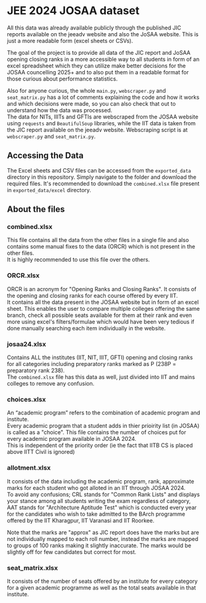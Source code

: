 # JEE 2024 JOSAA dataset

All this data was already available publicly through the published JIC reports available on the jeeadv website and also the JoSAA website. This is just a more readable form (excel sheets or CSVs).

The goal of the project is to provide all data of the JIC report and JoSAA opening closing ranks in a more accessible way to all students in form of an excel spreadsheet which they can utilize make better decisions for the JOSAA councelling 2025+ and to also put them in a readable format for those curious about performance statistics.

Also for anyone curious, the whole `main.py`, `webscraper.py` and `seat_matrix.py` has a lot of comments explaining the code and how it works and which decisions were made, so you can also check that out to understand how the data was processed.<br>
The data for NITs, IIITs and GFTIs are webscraped from the JOSAA website using `requests` and `BeautifulSoup` libraries, while the IIT data is taken from the JIC report available on the jeeadv website. Webscraping script is at `webscraper.py` and `seat_matrix.py`.<br>



## Accessing the Data

The Excel sheets and CSV files can be accessed from the `exported_data`  directory in this repository. Simply navigate to the folder and download the required files.
It's recommended to download the `combined.xlsx` file present in `exported_data/excel` directory.

## About the files

### combined.xlsx
This file contains all the data from the other files in a single file and also contains some manual fixes to the data (ORCR) which is not present in the other files.<br>
It is highly recommended to use this file over the others.

### ORCR.xlsx
 
ORCR is an acronym for "Opening Ranks and Closing Ranks". It consists of the opening and closing ranks for each course offered by every IIT.<br>
It contains all the data present in the JOSAA website but in form of an excel sheet. This enables the user to compare multiple colleges offering the same branch, check all possible seats available for them at their rank and even more using excel's filters/formulae which would have been very tedious if done manually searching each item individually in the website.

### josaa24.xlsx

Contains ALL the institutes (IIT, NIT, IIIT, GFTI) opening and closing ranks for all categories including preparatory ranks marked as P (238P = preparatory rank 238).<br>
The `combined.xlsx` file has this data as well, just divided into IIT and mains colleges to remove any confusion.

### choices.xlsx

An “academic program” refers to the combination of academic program and institute.<br>
Every academic program that a student adds in thier prioirity list (in JOSAA) is called as a "choice".
This file contains the number of choices put for every academic program available in JOSAA 2024.<br>
This is independent of the priority order (ie the fact that IITB CS is placed above IITT Civil is ignored)

###  allotment.xlsx

It consists of the data including the academic program, rank, approximate marks for each student who got alloted in an IIT through JOSAA 2024.<br>
To avoid any confusions; CRL stands for "Common Rank Lists" and displays your stance among all students writing the exam regardless of category, AAT stands for "Architecture Aptitude Test" which is conducted every year for the candidates who wish to take admitted to the BArch programme offered by the IIT Kharagpur, IIT Varanasi and IIT Roorkee. 


Note that the marks are "approx" as JIC report does have the marks but are not individually mapped to each roll number, instead the marks are mapped to groups of 100 ranks making it slightly inaccurate. The marks would be slightly off for few candidates but correct for most.

### seat_matrix.xlsx

It consists of the number of seats offered by an institute for every category for a given academic programme as well as the total seats available in that institute. 














